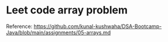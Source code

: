 # Leet code array problem

Reference:
  https://github.com/kunal-kushwaha/DSA-Bootcamp-Java/blob/main/assignments/05-arrays.md
